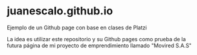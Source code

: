 # juanescalo.github.io
Ejemplo de un Github page con base en clases de Platzi

La idea es utilizar este repositorio y su Github pages
como prueba de la futura página de mi proyecto de emprendimiento 
llamado "Movired S.A.S"
